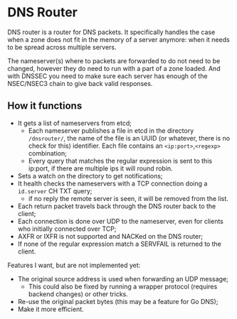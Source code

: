 # DNS Router

DNS router is a router for DNS packets. It specifically handles the case when a zone
does not fit in the memory of a server anymore: when it needs to be spread across 
multiple servers.

The nameserver(s) where to packets are forwarded to do not need to be changed, however
they do need to run with a part of a zone loaded. And with DNSSEC you need to make
sure each server has enough of the NSEC/NSEC3 chain to give back valid responses.

## How it functions

* It gets a list of nameservers from etcd;
    * Each nameserver publishes a file in etcd in the directory `/dnsrouter/`,
        the name of the file is an UUID (or whatever, there is no check for this)
        identifier. Each file contains an `<ip:port>`,`<regexp>` combination;
    * Every query that matches the regular expression is sent to this ip:port, if there
        are multiple ips it will round robin.
* Sets a watch on the directory to get notifications;
* It health checks the nameservers with a TCP connection doing a `id.server` CH TXT query;
    * if no reply the remote server is seen, it will be removed from the list.
* Each return packet travels back through the DNS router back to the client;
* Each connection is done over UDP to the nameserver, even for clients who initially
    connected over TCP;
* AXFR or IXFR is not supported and NACKed on the DNS router;
* If none of the regular expression match a SERVFAIL is returned to the client.

Features I want, but are not implemented yet:

* The original source address is used when forwarding an UDP message;
    * This could also be fixed by running a wrapper protocol (requires backend changes) or
        other tricks.
* Re-use the original packet bytes (this may be a feature for Go DNS);
* Make it more efficient.
